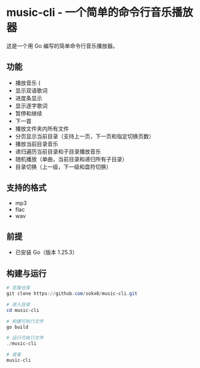 # music-cli - 一个简单的命令行音乐播放器

这是一个用 Go 编写的简单命令行音乐播放器。

## 功能
- 播放音乐 (
- 显示双语歌词
- 进度条显示
- 显示逐字歌词
- 暂停和继续
- 下一首
- 播放文件夹内所有文件
- 分页显示当前目录（支持上一页，下一页和指定切换页数）
- 播放当前目录音乐
- 递归遍历当前目录和子目录播放音乐
- 随机播放（单曲，当前目录和递归所有子目录）
- 目录切换（上一级，下一级和盘符切换）

## 支持的格式
- mp3
- flac
- wav

## 前提

- 已安装 Go（版本 1.25.3）

## 构建与运行

```powershell
# 克隆仓库
git clone https://github.com/sokx6/music-cli.git

# 进入目录
cd music-cli

# 构建可执行文件
go build

# 运行可执行文件
./music-cli

# 或者
music-cli
```

